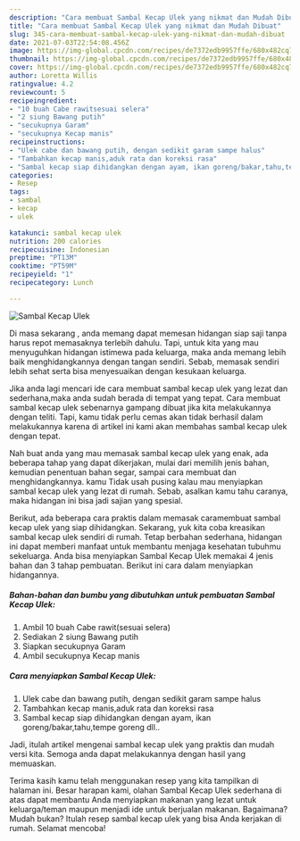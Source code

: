 ```yaml
---
description: "Cara membuat Sambal Kecap Ulek yang nikmat dan Mudah Dibuat"
title: "Cara membuat Sambal Kecap Ulek yang nikmat dan Mudah Dibuat"
slug: 345-cara-membuat-sambal-kecap-ulek-yang-nikmat-dan-mudah-dibuat
date: 2021-07-03T22:54:08.456Z
image: https://img-global.cpcdn.com/recipes/de7372edb9957ffe/680x482cq70/sambal-kecap-ulek-foto-resep-utama.jpg
thumbnail: https://img-global.cpcdn.com/recipes/de7372edb9957ffe/680x482cq70/sambal-kecap-ulek-foto-resep-utama.jpg
cover: https://img-global.cpcdn.com/recipes/de7372edb9957ffe/680x482cq70/sambal-kecap-ulek-foto-resep-utama.jpg
author: Loretta Willis
ratingvalue: 4.2
reviewcount: 5
recipeingredient:
- "10 buah Cabe rawitsesuai selera"
- "2 siung Bawang putih"
- "secukupnya Garam"
- "secukupnya Kecap manis"
recipeinstructions:
- "Ulek cabe dan bawang putih, dengan sedikit garam sampe halus"
- "Tambahkan kecap manis,aduk rata dan koreksi rasa"
- "Sambal kecap siap dihidangkan dengan ayam, ikan goreng/bakar,tahu,tempe goreng dll.."
categories:
- Resep
tags:
- sambal
- kecap
- ulek

katakunci: sambal kecap ulek 
nutrition: 200 calories
recipecuisine: Indonesian
preptime: "PT13M"
cooktime: "PT59M"
recipeyield: "1"
recipecategory: Lunch

---
```



![Sambal Kecap Ulek](https://img-global.cpcdn.com/recipes/de7372edb9957ffe/680x482cq70/sambal-kecap-ulek-foto-resep-utama.jpg)

Di masa  sekarang , anda memang dapat memesan hidangan siap saji tanpa harus repot memasaknya terlebih dahulu. Tapi, untuk kita yang mau menyuguhkan hidangan istimewa pada keluarga, maka anda memang lebih baik menghidangkannya dengan tangan sendiri. Sebab, memasak sendiri lebih sehat serta bisa menyesuaikan dengan kesukaan keluarga.

Jika anda lagi mencari ide cara membuat sambal kecap ulek yang lezat dan sederhana,maka anda sudah berada di tempat yang tepat. Cara membuat sambal kecap ulek  sebenarnya gampang dibuat jika kita melakukannya dengan teliti. Tapi, kamu tidak perlu cemas akan tidak berhasil dalam melakukannya 
karena di artikel ini kami akan membahas sambal kecap ulek dengan tepat.  



Nah buat anda yang mau memasak sambal kecap ulek yang enak, ada beberapa tahap yang dapat dikerjakan, mulai dari memilih jenis bahan, kemudian penentuan bahan segar, sampai cara membuat dan menghidangkannya. kamu Tidak usah pusing kalau mau menyiapkan sambal kecap ulek yang lezat di rumah. Sebab, asalkan kamu  tahu caranya, maka hidangan ini bisa jadi sajian yang spesial.

Berikut, ada beberapa cara praktis  dalam memasak caramembuat sambal kecap ulek yang siap dihidangkan. Sekarang, yuk kita coba kreasikan sambal kecap ulek sendiri di rumah. Tetap berbahan sederhana, hidangan ini dapat memberi manfaat untuk membantu menjaga kesehatan tubuhmu sekeluarga. Anda bisa menyiapkan Sambal Kecap Ulek memakai 4 jenis bahan dan 3 tahap pembuatan. Berikut ini cara dalam menyiapkan hidangannya.

<!--inarticleads1-->

##### Bahan-bahan dan bumbu yang dibutuhkan untuk pembuatan Sambal Kecap Ulek:

1. Ambil 10 buah Cabe rawit(sesuai selera)
1. Sediakan 2 siung Bawang putih
1. Siapkan secukupnya Garam
1. Ambil secukupnya Kecap manis




<!--inarticleads2-->

##### Cara menyiapkan Sambal Kecap Ulek:

1. Ulek cabe dan bawang putih, dengan sedikit garam sampe halus
1. Tambahkan kecap manis,aduk rata dan koreksi rasa
1. Sambal kecap siap dihidangkan dengan ayam, ikan goreng/bakar,tahu,tempe goreng dll..




Jadi, itulah artikel mengenai  sambal kecap ulek  yang praktis dan mudah versi kita. Semoga anda dapat melakukannya dengan hasil yang memuaskan. 

Terima kasih kamu telah menggunakan resep yang kita tampilkan di halaman ini. Besar harapan kami, olahan  Sambal Kecap Ulek sederhana di atas dapat membantu Anda menyiapkan makanan yang lezat untuk keluarga/teman maupun menjadi ide untuk berjualan makanan. Bagaimana? Mudah bukan? Itulah resep sambal kecap ulek yang bisa Anda kerjakan di rumah. Selamat mencoba!

